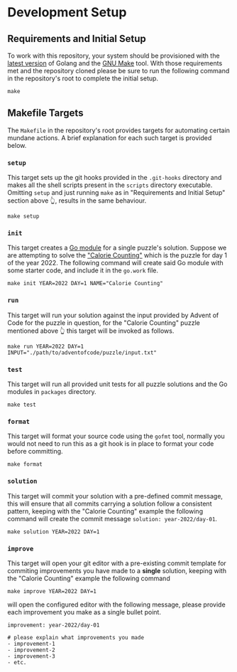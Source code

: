 # Development Setup

## Requirements and Initial Setup
To work with this repository, your system should be provisioned with the [latest version](https://go.dev/doc/install) 
of Golang and the [GNU Make](https://www.gnu.org/software/make/) tool. With those
requirements met and the repository cloned please be sure to run the following 
command in the repository's root to complete the initial setup.
```
make
```

## Makefile Targets
The `Makefile` in the repository's root provides targets for automating certain
mundane actions. A brief explanation for each such target is provided below.

### `setup`
This target sets up the git hooks provided in the `.git-hooks` directory and makes
all the shell scripts present in the `scripts` directory executable. Omitting `setup` 
and just running `make` as in "Requirements and Initial Setup" section above 👆,
results in the same behaviour.
```
make setup
```

### `init`
This target creates a [Go module](https://go.dev/blog/using-go-modules) for a single
puzzle's solution. Suppose we are attempting to solve the ["Calorie Counting"](https://adventofcode.com/2022/day/1)
which is the puzzle for day 1 of the year 2022. The following command will create
said Go module with some starter code, and include it in the `go.work` file.
```
make init YEAR=2022 DAY=1 NAME="Calorie Counting" 
```

### `run`
This target will run your solution against the input provided by Advent of Code for
the puzzle in question, for the "Calorie Counting" puzzle mentioned above 👆 this 
target will be invoked as follows.
```
make run YEAR=2022 DAY=1 INPUT="./path/to/adventofcode/puzzle/input.txt"
```

### `test`
This target will run all provided unit tests for all puzzle solutions and the Go 
modules in `packages` directory.
```
make test
```

### `format`
This target will format your source code using the `gofmt` tool, normally you would
not need to run this as a git hook is in place to format your code before committing.
```
make format
```

### `solution`
This target will commit your solution with a pre-defined commit message, this will
ensure that all commits carrying a solution follow a consistent pattern, keeping 
with the "Calorie Counting" example the following command will create the commit 
message `solution: year-2022/day-01`.
```
make solution YEAR=2022 DAY=1
```

### `improve`
This target will open your git editor with a pre-existing commit template for 
commiting improvements you have made to a **single** solution, keeping with the
"Calorie Counting" example the following command
```
make improve YEAR=2022 DAY=1
```

will open the configured editor with the following message, please provide each
improvement you make as a single bullet point.
```
improvement: year-2022/day-01

# please explain what improvements you made
- improvement-1
- improvement-2
- improvement-3
- etc.
```
